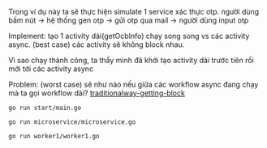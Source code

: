 Trong ví dụ này ta sẽ thực hiện simulate 1 service xác thực otp. 
người dùng bấm  nút -> hệ thống gen otp -> gửi otp qua mail -> người dùng input otp


Implement: tạo 1 activity dài(getOcbInfo) chạy song song vs các activity async. (best case) các activity sẽ không block nhau.

Vì sao  chạy thành công, ta thấy mình đã  khởi tạo activity dài trước tiên rồi mới tới các activity async

Problem: (worst case) sẽ như nào nếu giữa các workflow async đang chạy mà ta gọi workflow dài? [traditionalway-getting-block](https://github.com/kingstonduy/demo-temporal/tree/traditionalway-getting-block)


```
go run start/main.go
```

```
go run microservice/microservice.go 
```


```
go run worker1/worker1.go 
```